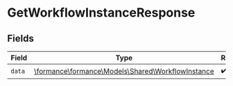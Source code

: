 # GetWorkflowInstanceResponse


## Fields

| Field                                                                                        | Type                                                                                         | Required                                                                                     | Description                                                                                  |
| -------------------------------------------------------------------------------------------- | -------------------------------------------------------------------------------------------- | -------------------------------------------------------------------------------------------- | -------------------------------------------------------------------------------------------- |
| `data`                                                                                       | [\formance\formance\Models\Shared\WorkflowInstance](../../Models/Shared/WorkflowInstance.md) | :heavy_check_mark:                                                                           | N/A                                                                                          |
